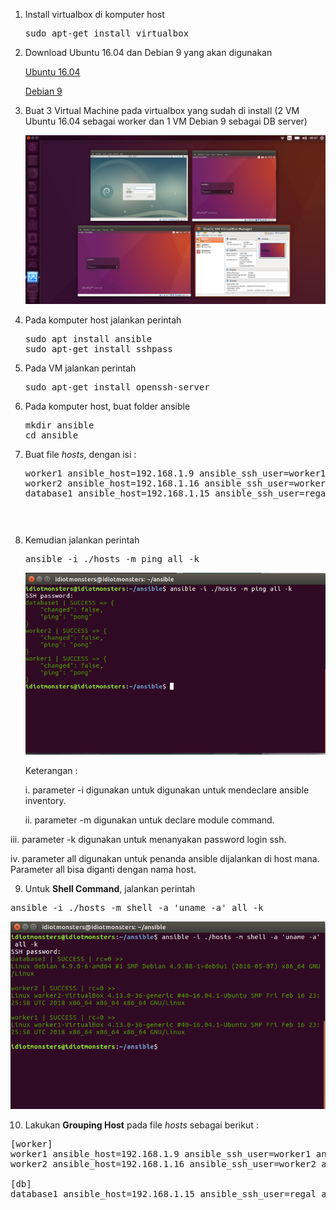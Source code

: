 
1. Install virtualbox di komputer host
    
    <pre>sudo apt-get install virtualbox</pre>
    
2. Download Ubuntu 16.04 dan Debian 9 yang akan digunakan

   [Ubuntu 16.04](http://releases.ubuntu.com/16.04/)
   
   [Debian 9](https://cdimage.debian.org/debian-cd/current/amd64/iso-cd/)
   
3. Buat 3 Virtual Machine pada virtualbox yang sudah di install (2 VM Ubuntu 16.04 sebagai worker dan 1 VM Debian 9 sebagai DB server)

    <img src="https://github.com/rahajengdwi/CLoud2018/blob/master/Ansible/img/vm.png">
    
4. Pada komputer host jalankan perintah

    <pre>sudo apt install ansible
   sudo apt-get install sshpass</pre>
   
5. Pada VM jalankan perintah

   <pre>sudo apt-get install openssh-server</pre>
   
6. Pada komputer host, buat folder ansible

   <pre>mkdir ansible
   cd ansible</pre>
   
7. Buat file <i>hosts</i>, dengan isi :

   <pre>worker1 ansible_host=192.168.1.9 ansible_ssh_user=worker1 ansible_become_pass=root
   worker2 ansible_host=192.168.1.16 ansible_ssh_user=worker2 ansible_become_pass=root
   database1 ansible_host=192.168.1.15 ansible_ssh_user=regal ansible_become_pass=bolaubi<pre>
   
8. Kemudian jalankan perintah

   <pre>ansible -i ./hosts -m ping all -k</pre>

   <img src="https://github.com/rahajengdwi/CLoud2018/blob/master/Ansible/img/ping.png">
   
   Keterangan :
   
    i. parameter -i digunakan untuk digunakan untuk mendeclare ansible inventory.
    
   ii. parameter -m digunakan untuk declare module command.
   
  iii. parameter -k digunakan untuk menanyakan password login ssh.
  
   iv. parameter all digunakan untuk penanda ansible dijalankan di host mana. Parameter all bisa diganti dengan nama host.
   
 9. Untuk <b>Shell Command</b>, jalankan perintah
 
 <pre>ansible -i ./hosts -m shell -a 'uname -a' all -k</pre>
 
 <img src="https://github.com/rahajengdwi/CLoud2018/blob/master/Ansible/img/shellcommand.png">
 
 10. Lakukan <b>Grouping Host</b> pada file <i>hosts</i> sebagai berikut :
 
 <pre>[worker]
worker1 ansible_host=192.168.1.9 ansible_ssh_user=worker1 ansible_become_pass=root
worker2 ansible_host=192.168.1.16 ansible_ssh_user=worker2 ansible_become_pass=root

[db]
database1 ansible_host=192.168.1.15 ansible_ssh_user=regal ansible_become_pass=bolaubi<pre>

